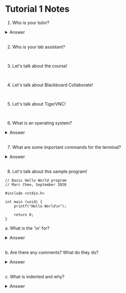 # Tutorial 1 Notes

1. Who is your tutor?

<details> 
  <summary>Answer</summary>
  
  My name is Clarissa Tatang and am currently a 2nd year Software Engineering student. Feel free to email me at clarissa.tatang@student.unsw.edu.au for any questions!
</details>

<br>

2. Who is your lab assistant?

<br>

3. Let's talk about the course!

<br>

4. Let's talk about Blackboard Collaborate!

<br>

5. Let's talk about TigerVNC!

<br>

6. What is an operating system?

<details>
  <summary>Answer</summary>
  
  A software that communicates with the hardware and allows other programs to run.
  
  **Eg**. Windows, iOS, Linux!
</details>

<br>

7. What are some important commands for the terminal?

<details>
  <summary>Answer</summary>

```
cd - changes to root directory
cd .. - changes to parent directory
cd dir - changes to directory with the name dir
cd ../dir - changes to parent directory, then to directory with the name dir
```

```
ls - lists the files in the current directory
```

```
mkdir dir - makes a directory with the name dir
```

```
cp src dst - copies the file src to dst
```

```
mv src dst - cuts the file src to dst (can also be used to rename files!)
```

</details>

<br>

8. Let's talk about this sample program!

```
// Basic Hello World program
// Marc Chee, September 2020

#include <stdio.h>

int main (void) {
    printf("Hello World\n");
    
    return 0;
}
```

  a. What is the '\n' for?

<details>
  <summary>Answer</summary>
  
  The '\n' represents a new line - a press of the enter button. It tells the program to go to the next line.
</details>

<br>

  b. Are there any comments? What do they do?

<details>
  <summary>Answer</summary>
  
  The first two lines of the sample program are comments. A comment's purpose include:
  - Describing what is happening in the code - why did we choose to write this code?
  - Providing important information about the code such as the author or its purpose.
</details>

<br>

  c. What is indented and why?

<details>
  <summary>Answer</summary>
  
  The code inside the main function is indented. It is indented because there are curly brackets around it. The rule for indentation is

```
(pairs of curly brackets around the code) x 4 spaces = indentation amount
```

</details>

<br>  
